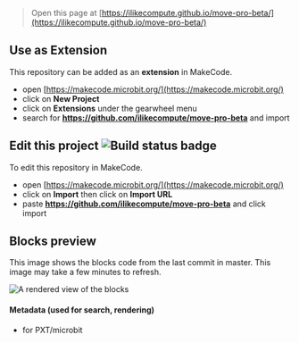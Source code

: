 
> Open this page at [https://ilikecompute.github.io/move-pro-beta/](https://ilikecompute.github.io/move-pro-beta/)

## Use as Extension

This repository can be added as an **extension** in MakeCode.

* open [https://makecode.microbit.org/](https://makecode.microbit.org/)
* click on **New Project**
* click on **Extensions** under the gearwheel menu
* search for **https://github.com/ilikecompute/move-pro-beta** and import

## Edit this project ![Build status badge](https://github.com/ilikecompute/move-pro-beta/workflows/MakeCode/badge.svg)

To edit this repository in MakeCode.

* open [https://makecode.microbit.org/](https://makecode.microbit.org/)
* click on **Import** then click on **Import URL**
* paste **https://github.com/ilikecompute/move-pro-beta** and click import

## Blocks preview

This image shows the blocks code from the last commit in master.
This image may take a few minutes to refresh.

![A rendered view of the blocks](https://github.com/ilikecompute/move-pro-beta/raw/master/.github/makecode/blocks.png)

#### Metadata (used for search, rendering)

* for PXT/microbit
<script src="https://makecode.com/gh-pages-embed.js"></script><script>makeCodeRender("{{ site.makecode.home_url }}", "{{ site.github.owner_name }}/{{ site.github.repository_name }}");</script>
